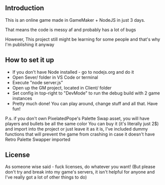 ## Introduction
This is an online game made in GameMaker + NodeJS in just 3 days.

That means the code is messy af and probably has a lot of bugs

However, This project still might be learning for some people
and that's why I'm publishing it anyway

## How to set it up
- If you don't have Node installed - go to nodejs.org and do it
- Open Sever/ folder in VS Code or terminal
- Execute "node server.js"
- Open up the GM project, located in Client/ folder
- Set config in top-right to "DevMode" to run the debug build with 2 game instances
- Pretty much done! You can play around, change stuff and all that. Have fun!

P.s. if you don't own PixelatedPope's Palette Swap asset, you will have players and bullets be all the same color
You can buy it (it's literally just 2$) and import into the project or just leave it as it is, I've included dummy functions that
will prevent the game from crashing in case it doesn't have Retro Palette Swapper imported

## License
As someone wise said - fuck licenses, do whatever you want!
(But please don't try and break into my game's servers, it isn't helpful for anyone and I've really got a lot of other things to do)